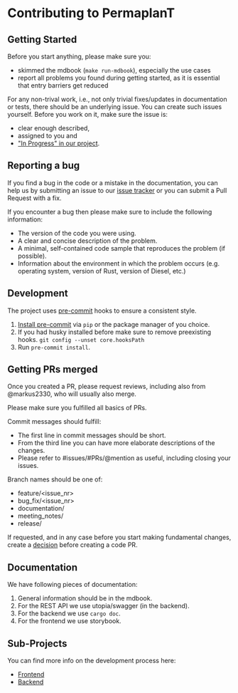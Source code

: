 # Contributing to PermaplanT

## Getting Started

Before you start anything, please make sure you:

- skimmed the mdbook (`make run-mdbook`), especially the use cases
- report all problems you found during getting started, as it is essential that entry barriers get reduced

For any non-trival work, i.e., not only trivial fixes/updates in documentation or tests, there should be an underlying issue.
You can create such issues yourself.
Before you work on it, make sure the issue is:

- clear enough described,
- assigned to you and
- ["In Progress" in our project](https://github.com/orgs/ElektraInitiative/projects/4).

## Reporting a bug

If you find a bug in the code or a mistake in the documentation, you can help us by submitting an issue to our [issue tracker](https://github.com/ElektraInitiative/PermaplanT/issues) or you can submit a Pull Request with a fix.

If you encounter a bug then please make sure to include the following information:

- The version of the code you were using.
- A clear and concise description of the problem.
- A minimal, self-contained code sample that reproduces the problem (if possible).
- Information about the environment in which the problem occurs (e.g. operating system, version of Rust, version of Diesel, etc.)

## Development

The project uses [pre-commit](https://pre-commit.com/index.html#filtering-files-with-types) hooks to ensure a consistent style.

1. [Install pre-commit](https://pre-commit.com/index.html#intro) via `pip` or the package manager of you choice.
2. If you had husky installed before make sure to remove preexisting hooks. `git config --unset core.hooksPath`
3. Run `pre-commit install`.

## Getting PRs merged

Once you created a PR, please request reviews, including also from @markus2330, who will usually also merge.

Please make sure you fulfilled all basics of PRs.

Commit messages should fulfill:

- The first line in commit messages should be short.
- From the third line you can have more elaborate descriptions of the changes.
- Please refer to #issues/#PRs/@mention as useful, including closing your issues.

Branch names should be one of:

- feature/<issue_nr>
- bug_fix/<issue_nr>
- documentation/<name>
- meeting_notes/<date>
- release/<version>

If requested, and in any case before you start making fundamental changes, create a [decision](/doc/decisions/) before creating a code PR.

## Documentation

We have following pieces of documentation:

1. General information should be in the mdbook.
2. For the REST API we use utopia/swagger (in the backend).
3. For the backend we use `cargo doc`.
4. For the frontend we use storybook.

## Sub-Projects

You can find more info on the development process here:

- [Frontend](https://github.com/ElektraInitiative/PermaplanT/tree/master/doc/contrib/frontend.md)
- [Backend](https://github.com/ElektraInitiative/PermaplanT/tree/master/doc/contrib/backend.md)
